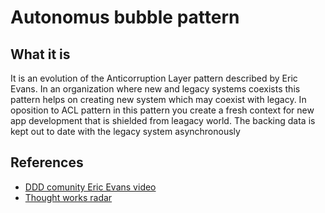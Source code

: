 # Autonomus bubble pattern

## What it is
It is an evolution of the Anticorruption Layer pattern described by Eric Evans.
In an organization where new and legacy systems coexists this pattern helps on creating new system which may coexist with legacy.
In oposition to ACL pattern in this pattern you create a fresh context for new app development that is shielded from leagacy world. 
The backing data is kept out to date with the legacy system asynchronously

## References

- [DDD comunity Eric Evans video](http://dddcommunity.org/library/evans_2011_2/3)
- [Thought works radar](https://www.thoughtworks.com/radar/techniques)



